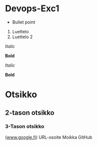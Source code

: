 # Devops-Exc1
* Bullet point
1. Luettelo
2. Luettelo 2

_Italic_

__Bold__

*Italic*

**Bold**

# Otsikko
## 2-tason otsikko
### 3-Tason otsikko
(www.google.fi) URL-osoite
Moikka GitHub
